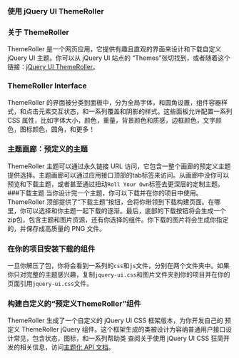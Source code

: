 ### 使用 jQuery UI ThemeRoller

### 关于 ThemeRoller
ThemeRoller 是一个网页应用，它提供有趣且直观的界面来设计和下载自定义 jQuery UI 主题。你可以从 jQuery UI 站点的 “Themes”张切找到，或者随着这个链接：[jQuery UI ThemeRoller]()。

### ThemeRoller Interface
ThemeRoller 的界面被分类到面板中，分为全局字体，和圆角设置，组件容器样式，和点击元素交互状态，和一系列覆盖和阴影的样式。这些面板允许配置一系列 CSS 属性，比如字体大小，颜色，重量，背景颜色和质感，边框颜色，文字颜色，图标颜色，圆角，和更多！
### 主题画廊：预定义的主题
ThemeRoller 主题可以通过永久链接 URL 访问，它包含一整个画廊的预定义主题提供选择。主题画廊可以通过应用接口顶部的tab标签来访问。从画廊中没你可以预览和下载主题，或者甚至通过扭动`Roll Your Own`标签去更深层的定制主题。
###下载主题
当你设计完一个主题，你可以下载并在你的项目中使用。ThemeRoller 顶部提供了“下载主题”按钮，会将你带领到下载构建页面。在哪里，你可以选择和你主题一起下载的逐渐。最后，底部的下载按钮将会生成一个zip包，包含主题和图片资源，还有你选择的组件。你下载的图片将会生成你指定的，并保存成高质量的 PNG 文件。

### 在你的项目安装下载的组件
一旦你解压了包，你将会看到一系列的`css`和`js`文件，分别在两个文件夹中。如果你只对完整的主题感兴趣，复制`jquery-ui.css`和图片文件夹到你的项目并在你的页面引用`jquery-ui.css`文件。

### 构建自定义的“预定义ThemeRoller”组件

ThemeRoller 生成了一个自定义的 jQuery UI CSS 框架版本，为你开发自己的 预定义 ThemeRoller jQuery 组件。这个框架生成的类被设计为容纳普通用户接口设计常见，包含状态，图标，和一系列帮助类
查阅关于使用 jQuery UI CSS 狂简开发的相关信息，访问[主题化 API 文档]()。